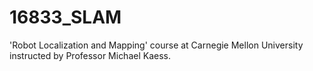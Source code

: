 # 16833_SLAM
'Robot Localization and Mapping' course at Carnegie Mellon University instructed by Professor Michael Kaess.
